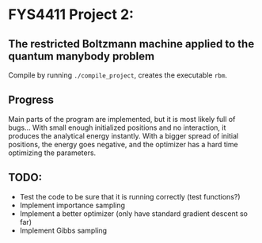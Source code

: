 # FYS4411 Project 2:
## The restricted Boltzmann machine applied to the quantum manybody problem

Compile by running `./compile_project`, creates the executable `rbm`.



## Progress
Main parts of the program are implemented, but it is most likely full of bugs...
With small enough initialized positions and no interaction, it produces the analytical
energy instantly. With a bigger spread of initial positions, the energy goes negative, and the
optimizer has a hard time optimizing the parameters.

## TODO:
* Test the code to be sure that it is running correctly (test functions?)
* Implement importance sampling
* Implement a better optimizer (only have standard gradient descent so far)
* Implement Gibbs sampling
